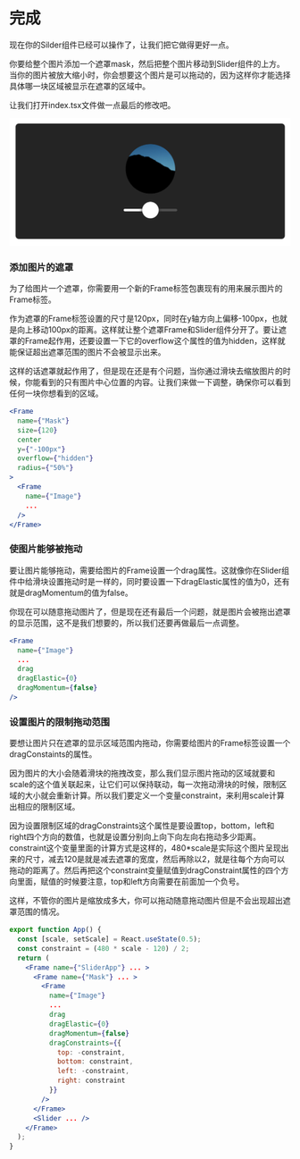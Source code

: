 # 完成

现在你的Silder组件已经可以操作了，让我们把它做得更好一点。

你要给整个图片添加一个遮罩mask，然后把整个图片移动到Slider组件的上方。当你的图片被放大缩小时，你会想要这个图片是可以拖动的，因为这样你才能选择具体哪一块区域被显示在遮罩的区域中。

让我们打开index.tsx文件做一点最后的修改吧。

![](../../.gitbook/assets/1197cee1-b929-489c-a213-516258c8a4cc.png)



### 添加图片的遮罩

为了给图片一个遮罩，你需要用一个新的Frame标签包裹现有的用来展示图片的Frame标签。

作为遮罩的Frame标签设置的尺寸是120px，同时在y轴方向上偏移-100px，也就是向上移动100px的距离。这样就让整个遮罩Frame和Slider组件分开了。要让遮罩的Frame起作用，还要设置一下它的overflow这个属性的值为hidden，这样就能保证超出遮罩范围的图片不会被显示出来。

这样的话遮罩就起作用了，但是现在还是有个问题，当你通过滑块去缩放图片的时候，你能看到的只有图片中心位置的内容。让我们来做一下调整，确保你可以看到任何一块你想看到的区域。

```jsx
<Frame
  name={"Mask"}
  size={120}
  center
  y={"-100px"}
  overflow={"hidden"}
  radius={"50%"}
>
  <Frame
    name={"Image"}
    ...
  />
</Frame>
```



### 使图片能够被拖动

要让图片能够拖动，需要给图片的Frame设置一个drag属性。这就像你在Slider组件中给滑块设置拖动时是一样的，同时要设置一下dragElastic属性的值为0，还有就是dragMomentum的值为false。

你现在可以随意拖动图片了，但是现在还有最后一个问题，就是图片会被拖出遮罩的显示范围，这不是我们想要的，所以我们还要再做最后一点调整。

```jsx
<Frame
  name={"Image"}
  ...
  drag
  dragElastic={0}
  dragMomentum={false}
/>
```



### 设置图片的限制拖动范围

要想让图片只在遮罩的显示区域范围内拖动，你需要给图片的Frame标签设置一个dragConstaints的属性。

因为图片的大小会随着滑块的拖拽改变，那么我们显示图片拖动的区域就要和scale的这个值关联起来，让它们可以保持联动，每一次拖动滑块的时候，限制区域的大小就会重新计算。所以我们要定义一个变量constraint，来利用scale计算出相应的限制区域。

因为设置限制区域的dragConstraints这个属性是要设置top，bottom，left和right四个方向的数值，也就是设置分别向上向下向左向右拖动多少距离。constraint这个变量里面的计算方式是这样的，480\*scale是实际这个图片呈现出来的尺寸，减去120是就是减去遮罩的宽度，然后再除以2，就是往每个方向可以拖动的距离了。然后再把这个constraint变量赋值到dragConstraint属性的四个方向里面，赋值的时候要注意，top和left方向需要在前面加一个负号。

这样，不管你的图片是缩放成多大，你可以拖动随意拖动图片但是不会出现超出遮罩范围的情况。

```jsx
export function App() {
  const [scale, setScale] = React.useState(0.5);
  const constraint = (480 * scale - 120) / 2;
  return (
    <Frame name={"SliderApp"} ... >
      <Frame name={"Mask"} ... >
        <Frame
          name={"Image"}
          ...
          drag
          dragElastic={0}
          dragMomentum={false}
          dragConstraints={{
            top: -constraint,
            bottom: constraint,
            left: -constraint,
            right: constraint
          }}
        />
      </Frame>
      <Slider ... />
    </Frame>
  );
}
```

























